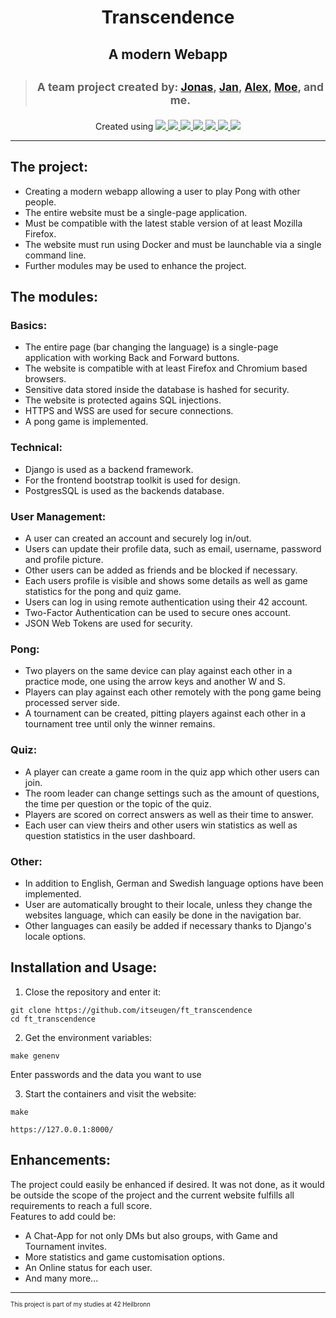 <h1 align="center">
	<p>Transcendence</p>
</h1>
<h2 align="center">
	<p>A modern Webapp</p>
</h2>

>## <p align="center"> <sup>A team project created by: [Jonas](https://github.com/Jonstep101010),  [Jan](https://github.com/Jano844),  [Alex](https://github.com/aceauses),  [Moe](https://github.com/mben-has),  and me.</sup>
</p>

<p align="center">
Created using
	<a href="https://skillicons.dev">
		<img src="https://skillicons.dev/icons?i=docker" />
		<img src="https://skillicons.dev/icons?i=python" />
		<img src="https://skillicons.dev/icons?i=html" />
		<img src="https://skillicons.dev/icons?i=css" />
		<img src="https://skillicons.dev/icons?i=js" />
		<img src="https://skillicons.dev/icons?i=django" />
		<img src="https://skillicons.dev/icons?i=postgres" />
	</a>
</p>

---

## The project:
- Creating a modern webapp allowing a user to play Pong with other people.
- The entire website must be a single-page application.
- Must be compatible with the latest stable version of at least Mozilla Firefox.
- The website must run using Docker and must be launchable via a single command line.
- Further modules may be used to enhance the project.

## The modules:
### Basics:
- The entire page (bar changing the language) is a single-page application with working Back and Forward buttons.
- The website is compatible with at least Firefox and Chromium based browsers.
- Sensitive data stored inside the database is hashed for security.
- The website is protected agains SQL injections.
- HTTPS and WSS are used for secure connections.
- A pong game is implemented.

### Technical:
- Django is used as a backend framework.
- For the frontend bootstrap toolkit is used for design.
- PostgresSQL is used as the backends database.

### User Management:
- A user can created an account and securely log in/out.
- Users can update their profile data, such as email, username, password and profile picture.
- Other users can be added as friends and be blocked if necessary.
- Each users profile is visible and shows some details as well as game statistics for the pong and quiz game.
- Users can log in using remote authentication using their 42 account.
- Two-Factor Authentication can be used to secure ones account.
- JSON Web Tokens are used for security.

### Pong:
- Two players on the same device can play against each other in a practice mode, one using the arrow keys and another W and S.
- Players can play against each other remotely with the pong game being processed server side.
- A tournament can be created, pitting players against each other in a tournament tree until only the winner remains.

### Quiz:
- A player can create a game room in the quiz app which other users can join.
- The room leader can change settings such as the amount of questions, the time per question or the topic of the quiz.
- Players are scored on correct answers as well as their time to answer.
- Each user can view theirs and other users win statistics as well as question statistics in the user dashboard.

### Other:
- In addition to English, German and Swedish language options have been implemented.
- User are automatically brought to their locale, unless they change the websites language, which can easily be done in the navigation bar.
- Other languages can easily be added if necessary thanks to Django's locale options.

## Installation and Usage:
1. Close the repository and enter it:
```shell
git clone https://github.com/itseugen/ft_transcendence
cd ft_transcendence
```
2. Get the environment variables:
```shell
make genenv
```
Enter passwords and the data you want to use

3. Start the containers and visit the website:
```shell
make
```
```
https://127.0.0.1:8000/
```

## Enhancements:
The project could easily be enhanced if desired. It was not done, as it would be outside the scope of the project and the current website fulfills all requirements to reach a full score. <br>
Features to add could be:
- A Chat-App for not only DMs but also groups, with Game and Tournament invites.
- More statistics and game customisation options.
- An Online status for each user.
- And many more...

---
<sub><sup>This project is part of my studies at 42 Heilbronn</sup></sub>